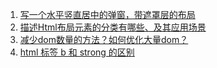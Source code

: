 1. [写一个水平竖直居中的弹窗，带遮罩层的布局](https://github.com/Eveveen/fe-study/blob/master/html/01.modal.html)   
2. [描述Html布局元素的分类有哪些、及其应用场景](https://github.com/Eveveen/fe-study/blob/master/html/02.layout.md)  
3. [减少dom数量的方法？如何优化大量dom？](https://github.com/Eveveen/fe-study/blob/master/html/03.dom.md)   
4. [html 标签 b 和 strong 的区别](https://github.com/Eveveen/fe-study/blob/master/html/04.strong.md)   
